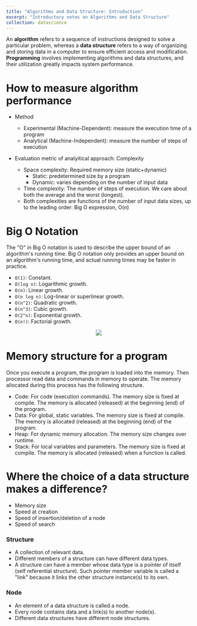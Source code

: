 ```yaml
---
title: "Algorithms and Data Structure: Introduction"
excerpt: "Introductory notes on Algorithms and Data Structure"
collection: datascience
---
```


An **algorithm** refers to a sequence of instructions designed to solve a particular problem, whereas a **data structure** refers to a way of organizing and storing data in a computer to ensure efficient access and modification. **Programming** involves implementing algorithms and data structures, and their utilization greatly impacts system performance.

# How to measure algorithm performance
- Method
    - Experimental (Machine-Dependent): measure the execution time of a program
    - Analytical (Machine-Independent): measure the number of steps of execution

- Evaluation metric of analyitical approach: Complexity
    - Space complexity: Required memory size (static+dynamic)
        - Static: predetermined size by a program
        - Dynamic: varies depending on the number of input data
    - Time complexity: The number of steps of execution. We care about both the average and the worst (longest).
    - Both complexities are functions of the number of input data sizes, up to the leading order: Big O expression, O(n)

# Big O Notation

The "O" in Big O notation is used to describe the upper bound of an algorithm's running time. Big O notation only provides an upper bound on an algorithm's running time, and actual running times may be faster in practice.

-   `O(1)`: Constant. 
-   `O(log n)`: Logarithmic growth. 
-   `O(n)`: Linear growth.
-   `O(n log n)`: Log-linear or superlinear growth. 
-   `O(n^2)`: Quadratic growth. 
-   `O(n^3)`: Cubic growth. 
-   `O(2^n)`: Exponential growth.
-   `O(n!)`: Factorial growth. 


<p align="center">
<img src="{{ site.url }}{{ site.baseurl }}//datascience_files/bigo.png">
</p>

# Memory structure for a program
Once you execute a program, the program is loaded into the memory. 
Then processor read data and commands in memory to operate.
The memory allocated during this process has the following structure. 
- Code: For code (execution commands). The memory size is fixed at compile. The memory is allocated (released)  at the beginning (end) of the program.
- Data: For global, static variables. The memory size is fixed at compile. The memory is allocated (released) at the beginning (end) of the program.
- Heap: For dynamic memory allocation. The memory size changes over runtime.
- Stack: For local variables and parameters. The memory size is fixed at compile. The memory is allocated (released) when a function is called.


# Where the choice of a data structure makes a difference?
- Memory size
- Speed at creation 
- Speed of insertion/deletion of a node
- Speed of search

### Structure
- A collection of relevant data.
- Different members of a structure can have different data types.
- A structure can have a member whose data type is a pointer of itself (self referential structure). Such pointer member variable is called a "link" because it links the other structure instance(s) to its own.

### Node
- An element of a data structure is called a node.
- Every node contains data and a link(s) to another node(s).
- Different data structures have different node structures.